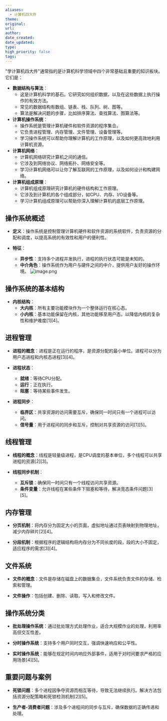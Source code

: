 ```yaml
---
aliases:
  - 计算机四大件
theme: 
original: 
url: 
author: 
date_created: 
date_updated: 
type: 
high_priority: false
tags:
---
```

"学计算机四大件"通常指的是计算机科学领域中四个非常基础且重要的知识板块。它们是：

- **数据结构与算法**：
    - 这是计算机科学的基石。它研究如何组织数据，以及在这些数据上执行操作的有效方法。
    - 常见的数据结构有数组、链表、栈、队列、树、图等。
    - 算法是解决问题的步骤，比如排序算法、查找算法、图算法等。
- **计算机操作系统**：
    - 操作系统是管理计算机硬件和软件资源的程序集合。
    - 它负责进程管理、内存管理、文件管理、设备管理等。
    - 学习操作系统可以帮助你理解计算机的工作原理，以及如何更高效地利用计算机资源。
- **计算机网络**：
    - 计算机网络研究计算机之间的通信。
    - 它涉及到网络协议、网络拓扑、网络安全等。
    - 学习计算机网络可以让你了解互联网的工作原理，以及如何设计和构建网络。
- **计算机组成原理**：
    - 计算机组成原理研究计算机的硬件结构和工作原理。
    - 它涉及到计算机的各个组成部分，如CPU、内存、I/O设备等。
    - 学习计算机组成原理可以帮助你深入理解计算机的底层工作原理。



## 操作系统概述

- **定义**：操作系统是控制管理计算机硬件和软件资源的系统软件，负责资源的分配和调度，以提高系统的有效性和用户的便利性。

- **特征**：
  - **异步性**：支持多个进程并发执行，进程的执行状态可能是未知的。
  - **中介角色**：操作系统作为用户与硬件之间的中介，提供用户友好的操作环境。
![image.png](https://cdn.jsdelivr.net/gh/duanbiao2000/BlogGallery@main/picture/20240817105611.png)

## 操作系统的基本结构

- **内核结构**：
  - **大内核**：所有主要功能模块作为一个整体运行在核心态。
  - **小内核**：基本功能保留在内核，其他功能移至用户态，以降低内核的复杂性和维护难度[1][4]。

## 进程管理

- **进程的概念**：进程是正在运行的程序，是资源分配的最小单位。进程可以分为用户态进程和内核态进程[3][4]。

- **进程状态**：
  - **就绪**：等待CPU分配。
  - **运行**：正在执行。
  - **阻塞**：等待某些事件发生。

- **进程同步**：
  - **临界区**：共享资源的访问需要互斥，确保同一时间只有一个进程可以访问。
  - **信号量**：用于进程间的同步和互斥，控制对共享资源的访问[1][5]。

## 线程管理

- **线程的概念**：线程是轻量级进程，是CPU调度的基本单位，多个线程可以共享进程的资源[2][3]。

- **线程同步机制**：
  - **互斥锁**：确保同一时间只有一个线程访问共享资源。
  - **条件变量**：允许线程在某些条件下阻塞和等待，解决竞态条件问题[3][5]。

## 内存管理

- **分页机制**：将内存分为固定大小的页面，虚拟地址通过页表映射到物理地址，减少内存碎片[2][4]。

- **分段机制**：根据程序的逻辑结构将内存分为不同长度的段，段的大小不固定，适应程序的需求[3][4]。

## 文件系统

- **文件的概念**：文件是存储在磁盘上的数据集合，文件系统负责文件的存储、检索和管理。

- **文件操作**：包括创建、删除、读取、写入和修改文件。

## 操作系统分类

- **批处理操作系统**：通过批处理方式处理作业，适合大规模作业的处理，利用率高但交互性差。

- **分时操作系统**：支持多个用户同时交互，强调快速响应和公平性。

- **实时操作系统**：能够在规定时间内响应外部事件，适用于对时间要求严格的应用场景[4][5]。

## 重要问题与案例

- **死锁问题**：多个进程因争夺资源而相互等待，导致无法继续执行。解决方法包括资源分配策略和死锁检测机制[2][5]。

- **生产者-消费者问题**：涉及多个进程间的同步与互斥，确保数据的正确传递和处理。


